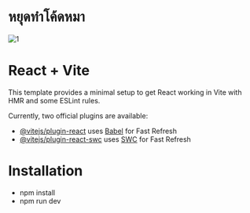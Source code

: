 # หยุดทำโค้ดหมา

![1]([https://example.com/path/to/image.jpg](https://scontent.fbkk22-6.fna.fbcdn.net/v/t39.30808-6/476226766_1168196238643509_2226173605207506321_n.jpg?_nc_cat=102&ccb=1-7&_nc_sid=127cfc&_nc_eui2=AeHWlKH8QLuu1-eqjvCr80_3sP-2iTzUzjyw_7aJPNTOPCU-bEhIGtkC8UsAAkkdBgcvHjnOdToA7hwKa35dpJBO&_nc_ohc=Kqx4so1lVTIQ7kNvgFW8Rq1&_nc_oc=Adj8L0J-JThwELxLjRjSqy9clS4tq3pLbfAGOAmRRDE-UPW9W05F2nLUSHjwAFbZbxM&_nc_zt=23&_nc_ht=scontent.fbkk22-6.fna&_nc_gid=AubRNSBSc5I8hP9WLidQi0D&oh=00_AYBd6NbWuW8jnrMk-tWFMCYx90KjKKUhucUNNNIa4rDcxg&oe=67B1462E))



# React + Vite

This template provides a minimal setup to get React working in Vite with HMR and some ESLint rules.

Currently, two official plugins are available:

- [@vitejs/plugin-react](https://github.com/vitejs/vite-plugin-react/blob/main/packages/plugin-react/README.md) uses [Babel](https://babeljs.io/) for Fast Refresh
- [@vitejs/plugin-react-swc](https://github.com/vitejs/vite-plugin-react-swc) uses [SWC](https://swc.rs/) for Fast Refresh

# Installation

- npm install
- npm run dev
